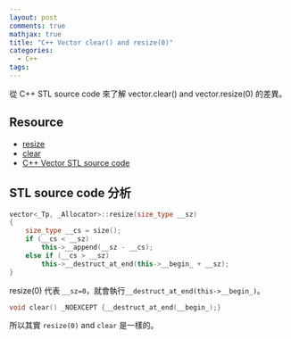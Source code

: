 ```yaml
---
layout: post
comments: true
mathjax: true
title: "C++ Vector clear() and resize(0)"
categories:
  - C++
tags:
---
```


從 C++ STL source code 來了解 vector.clear() and vector.resize(0) 的差異。

<!--more-->

## Resource
* [resize](http://www.cplusplus.com/reference/vector/vector/resize/)
* [clear](http://www.cplusplus.com/reference/vector/vector/clear/)
* [C++ Vector STL source code](https://github.com/llvm/llvm-project/blob/master/libcxx/include/vector)

## STL source code 分析

```c++
vector<_Tp, _Allocator>::resize(size_type __sz)
{
    size_type __cs = size();
    if (__cs < __sz)
        this->__append(__sz - __cs);
    else if (__cs > __sz)
        this->__destruct_at_end(this->__begin_ + __sz);
}
```
resize(0) 代表 `__sz=0`，就會執行`__destruct_at_end(this->__begin_)`。

```c++
void clear() _NOEXCEPT {__destruct_at_end(__begin_);}
```
所以其實 `resize(0)` and `clear` 是一樣的。

